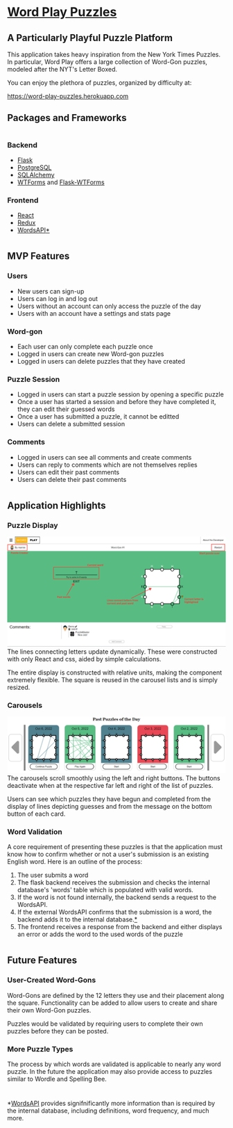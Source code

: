 # [Word Play Puzzles](https://word-play-puzzles.herokuapp.com)

## A Particularly Playful Puzzle Platform
This application takes heavy inspiration from the New York Times Puzzles. In particular, Word Play offers a large collection of Word-Gon puzzles, modeled after the NYT's Letter Boxed.

You can enjoy the plethora of puzzles, organized by difficulty at:

https://word-play-puzzles.herokuapp.com

## Packages and Frameworks

#

### Backend
 - [Flask](https://flask.palletsprojects.com/)
 - [PostgreSQL](https://www.postgresql.org/)
 - [SQLAlchemy](https://www.sqlalchemy.org/)
 - [WTForms](https://wtforms.readthedocs.io/en/3.0.x/) and [Flask-WTForms](https://flask-wtf.readthedocs.io/en/1.0.x/)
### Frontend
 - [React](https://reactjs.org/)
 - [Redux](https://redux.js.org/)
 - [WordsAPI](https://www.wordsapi.com/)[*](#wordsAPI)

#

## MVP Features

### Users
 - New users can sign-up
 - Users can log in and log out
 - Users without an account can only access the puzzle of the day
 - Users with an account have a settings and stats page
### Word-gon
 - Each user can only complete each puzzle once
 - Logged in users can create new Word-gon puzzles
 - Logged in users can delete puzzles that they have created
### Puzzle Session
 - Logged in users can start a puzzle session by opening a specific puzzle
 - Once a user has started a session and before they have completed it, they can edit their guessed words
 - Once a user has submitted a puzzle, it cannot be editted
 - Users can delete a submitted session
### Comments
 - Logged in users can see all comments and create comments
 - Users can reply to comments which are not themselves replies
 - Users can edit their past comments
 - Users can delete their past comments

#

## Application Highlights

### Puzzle Display
![puzzlepage](https://raw.githubusercontent.com/jrchew15/word-play-puzzles/main/documentation-images/wireframes/puzzlepage.png)
The lines connecting letters update dynamically. These were constructed with only React and css, aided by simple calculations.

The entire display is constructed with relative units, making the component extremely flexible. The square is reused in the carousel lists and is simply resized.
### Carousels
![carousel](https://raw.githubusercontent.com/jrchew15/word-play-puzzles/main/documentation-images/wireframes/carousel.png)
The carousels scroll smoothly using the left and right buttons. The buttons deactivate when at the respective far left and right of the list of puzzles.

Users can see which puzzles they have begun and completed from the display of lines depicting guesses and from the message on the bottom button of each card.

### Word Validation
A core requirement of presenting these puzzles is that the application must know how to confirm whether or not a user's submission is an existing English word. Here is an outline of the process:
 1. The user submits a word
 2. The flask backend receives the submission and checks the internal database's 'words' table which is populated with valid words.
 3. If the word is not found internally, the backend sends a request to the WordsAPI.
 4. If the external WordsAPI confirms that the submission is a word, the backend adds it to the internal database.[*](#wordsAPI)
 5. The frontend receives a response from the backend and either displays an error or adds the word to the used words of the puzzle

#

## Future Features
### User-Created Word-Gons
Word-Gons are defined by the 12 letters they use and their placement along the square. Functionality can be added to allow users to create and share their own Word-Gon puzzles.

Puzzles would be validated by requiring users to complete their own puzzles before they can be posted.

### More Puzzle Types
The process by which words are validated is applicable to nearly any word puzzle. In the future the application may also provide access to puzzles similar to Wordle and Spelling Bee.


#

<a name=
"wordsAPI"></a> *[WordsAPI](https://www.wordsapi.com) provides signifnificantly more information than is required by the internal database, including definitions, word frequency, and much more.
